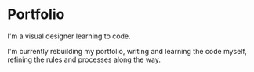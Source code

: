 # Portfolio
I'm a visual designer learning to code.

I'm currently rebuilding my portfolio, writing and learning the code myself, refining the rules and processes along the way.
